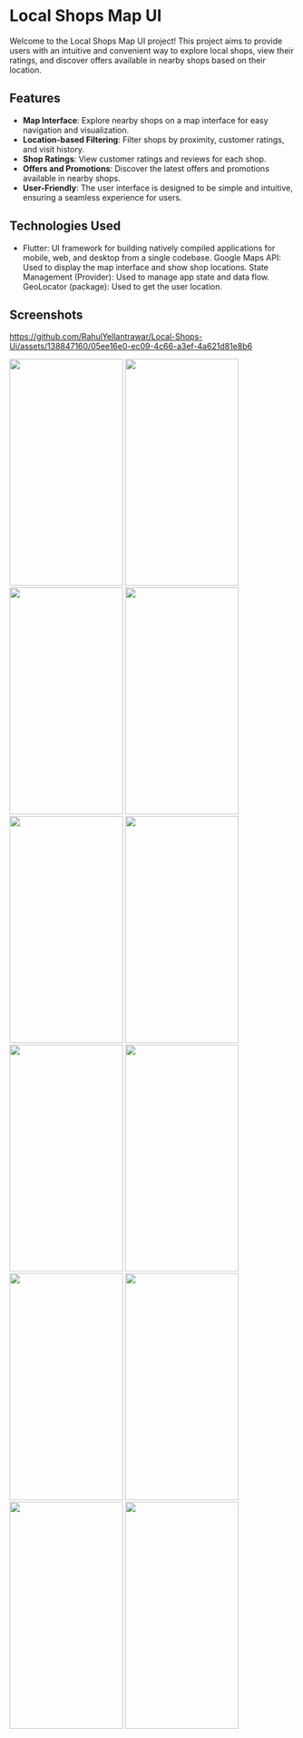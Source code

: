 # Local Shops Map UI

Welcome to the Local Shops Map UI project! This project aims to provide users with an intuitive and convenient way to explore local shops, view their ratings, and discover offers available in nearby shops based on their location.

## Features

- **Map Interface**: Explore nearby shops on a map interface for easy navigation and visualization.
- **Location-based Filtering**: Filter shops by proximity, customer ratings, and visit history.
- **Shop Ratings**: View customer ratings and reviews for each shop.
- **Offers and Promotions**: Discover the latest offers and promotions available in nearby shops.
- **User-Friendly**: The user interface is designed to be simple and intuitive, ensuring a seamless experience for users.

## Technologies Used
- Flutter: UI framework for building natively compiled applications for mobile, web, and desktop from a single codebase.
Google Maps API: Used to display the map interface and show shop locations.
State Management (Provider): Used to manage app state and data flow.
GeoLocator (package): Used to get the user location.

## Screenshots


https://github.com/RahulYellantrawar/Local-Shops-Ui/assets/138847160/05ee16e0-ec09-4c66-a3ef-4a621d81e8b6

<img src="https://github.com/RahulYellantrawar/Local-Shops-Ui/assets/138847160/59a2f3f0-f2f0-4c35-879b-4467d6e536ad" width="200" height="400" />
<img src="https://github.com/RahulYellantrawar/Local-Shops-Ui/assets/138847160/6574dbf2-f10a-41c6-b72b-d8df5e53e6d9" width="200" height="400" />
<img src="https://github.com/RahulYellantrawar/Local-Shops-Ui/assets/138847160/a4934014-7d75-4e65-881a-f5c2972f007b" width="200" height="400" />
<img src="https://github.com/RahulYellantrawar/Local-Shops-Ui/assets/138847160/a176f049-d9ec-4313-a676-8bab6c86d261" width="200" height="400" />
<img src="https://github.com/RahulYellantrawar/Local-Shops-Ui/assets/138847160/5b0a71cc-b897-4397-9d79-9feaacb945ec" width="200" height="400" />
<img src="https://github.com/RahulYellantrawar/Local-Shops-Ui/assets/138847160/d98b807d-c6f4-4464-a05a-221604b3222d" width="200" height="400" />
<img src="https://github.com/RahulYellantrawar/Local-Shops-Ui/assets/138847160/0836083e-aad2-4418-a533-e0340252074e" width="200" height="400" />
<img src="https://github.com/RahulYellantrawar/Local-Shops-Ui/assets/138847160/915c0757-5400-4e61-81ff-9747b32f80f2" width="200" height="400" />
<img src="https://github.com/RahulYellantrawar/Local-Shops-Ui/assets/138847160/e4c4ff41-0758-481b-9d79-d09d87f6a402" width="200" height="400" />
<img src="https://github.com/RahulYellantrawar/Local-Shops-Ui/assets/138847160/7f5946ab-52b8-4cae-85f4-c8f968ab79a2" width="200" height="400" />
<img src="https://github.com/RahulYellantrawar/Local-Shops-Ui/assets/138847160/6adb80a7-20f4-4444-bcae-babfb383d963" width="200" height="400" />
<img src="https://github.com/RahulYellantrawar/Local-Shops-Ui/assets/138847160/092e941f-ed8a-4192-ae1d-ff3fae8ae880" width="200" height="400" />


